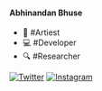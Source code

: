 #### **Abhinandan Bhuse**
- 🎨 #Artiest<br>
- 💻 #Developer<br>
- 🔍 #Researcher<br>

[![Twitter](https://img.shields.io/badge/Twitter-1DA1F2?style=for-the-badge&logo=twitter&logoColor=white)](https://twitter.com/imabhi747 "@imabhi747")
[![Instagram](https://img.shields.io/badge/Instagram-E4405F?style=for-the-badge&logo=instagram&logoColor=white)](https://instagram.com/i.am.abhi747 "@i.am.abhi747")
